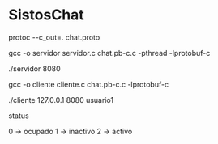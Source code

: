 # SistosChat

protoc --c_out=. chat.proto


gcc -o servidor servidor.c chat.pb-c.c -pthread -lprotobuf-c

./servidor 8080


gcc -o cliente cliente.c chat.pb-c.c -lprotobuf-c

./cliente 127.0.0.1 8080 usuario1

status

0 -> ocupado
1 -> inactivo
2 -> activo